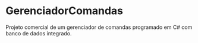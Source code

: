 # GerenciadorComandas
Projeto comercial de um gerenciador de comandas programado em C# com banco de dados integrado.
